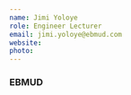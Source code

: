 ```yaml
---
name: Jimi Yoloye
role: Engineer Lecturer
email: jimi.yoloye@ebmud.com
website: 
photo: 
---
```

### EBMUD